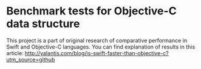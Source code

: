 # Benchmark tests for Objective-C data structure

This project is a part of original research of comparative performance in Swift and Objective-C languages.
You can find explanation of results in this article: http://yalantis.com/blog/is-swift-faster-than-objective-c?utm_source=github
